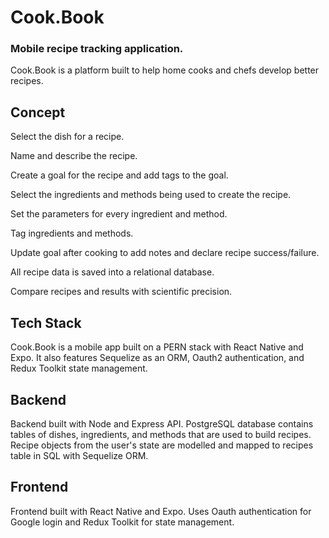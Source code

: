 # Cook.Book
### Mobile recipe tracking application.

Cook.Book is a platform built to help home cooks and chefs develop better recipes.

## Concept

Select the dish for a recipe.

Name and describe the recipe.

Create a goal for the recipe and add tags to the goal.

Select the ingredients and methods being used to create the recipe.

Set the parameters for every ingredient and method.

Tag ingredients and methods.

Update goal after cooking to add notes and declare recipe success/failure.

All recipe data is saved into a relational database.

Compare recipes and results with scientific precision.

## Tech Stack

Cook.Book is a mobile app built on a PERN stack with React Native and Expo.
It also features Sequelize as an ORM, Oauth2 authentication, and Redux Toolkit state management.

## Backend

Backend built with Node and Express API.
PostgreSQL database contains tables of dishes, ingredients, and methods that are used to build recipes.
Recipe objects from the user's state are modelled and mapped to recipes table in SQL with Sequelize ORM.

## Frontend

Frontend built with React Native and Expo. 
Uses Oauth authentication for Google login and Redux Toolkit for state management.

